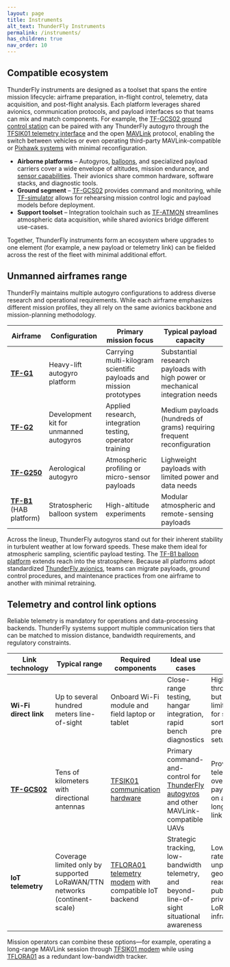 ```yaml
---
layout: page
title: Instruments
alt_text: ThunderFly Instruments
permalink: /instruments/
has_children: true
nav_order: 10
---
```


## Compatible ecosystem

ThunderFly instruments are designed as a toolset that spans the entire mission lifecycle: airframe preparation, in-flight control, telemetry, data acquisition, and post-flight analysis.  Each platform leverages shared avionics, communication protocols, and payload interfaces so that teams can mix and match components.  For example, the [TF-GCS02 ground control station](/instruments/TF-GCS02/) can be paired with any ThunderFly autogyro through the [TFSIK01 telemetry interface](/avionics/TFSIK01/) and the open [MAVLink](https://mavlink.io/en/) protocol, enabling the switch between vehicles or even operating third-party MAVLink-compatible or [Pixhawk systems](https://pixhawk.org/) with minimal reconfiguration.

- **Airborne platforms** – Autogyros, [balloons](/instruments/TF-B1/), and specialized payload carriers cover a wide envelope of altitudes, mission endurance, and [sensor capabilities](/avionics/sensors/).  Their avionics share common hardware, software stacks, and diagnostic tools.
- **Ground segment** – [TF-GCS02](/instruments/TF-GCS02/) provides command and monitoring, while [TF-simulator](/instruments/TF-simulator/) allows for rehearsing mission control logic and payload models before deployment.
- **Support toolset** – Integration toolchain such as [TF-ATMON](/instruments/TF-ATMON/) streamlines atmospheric data acquisition, while shared avionics bridge different use-cases.

Together, ThunderFly instruments form an ecosystem where upgrades to one element (for example, a new payload or telemetry link) can be fielded across the rest of the fleet with minimal additional effort.

## Unmanned airframes range

ThunderFly maintains multiple autogyro configurations to address diverse research and operational requirements.  While each airframe emphasizes different mission profiles, they all rely on the same avionics backbone and mission-planning methodology.

| Airframe | Configuration | Primary mission focus | Typical payload capacity |
| --- | --- | --- | --- |
| [**TF-G1**](https://github.com/ThunderFly-aerospace/TF-G1) | Heavy-lift autogyro platform | Carrying multi-kilogram scientific payloads and mission prototypes | Substantial research payloads with high power or mechanical integration needs |
| [**TF-G2**](/instruments/TF-G2/) | Development kit for unmanned autogyros | Applied research, integration testing, operator training | Medium payloads (hundreds of grams) requiring frequent reconfiguration |
| [**TF-G250**](/instruments/TF-G250/) | Aerological autogyro | Atmospheric profiling or micro-sensor payloads | Lighweight payloads with limited power and data needs |
| [**TF-B1**](/instruments/TF-B1/) (HAB platform) | Stratospheric balloon system | High-altitude experiments | Modular atmospheric and remote-sensing payloads |

Across the lineup, ThunderFly autogyros stand out for their inherent stability in turbulent weather at low forward speeds.  These make them ideal for atmospheric sampling, scientific payload testing. The [TF-B1 balloon platform](/instruments/TF-B1/) extends reach into the stratosphere. Because all platforms adopt standardized [ThunderFly avionics](/avionics/), teams can migrate payloads, ground control procedures, and maintenance practices from one airframe to another with minimal retraining.

## Telemetry and control link options

Reliable telemetry is mandatory for operations and data-processing backends.  ThunderFly systems support multiple communication tiers that can be matched to mission distance, bandwidth requirements, and regulatory constraints.

| Link technology | Typical range | Required components | Ideal use cases | Notes |
| --- | --- | --- | --- | --- |
| **Wi-Fi direct link** | Up to several hundred meters line-of-sight | Onboard Wi-Fi module and field laptop or tablet | Close-range testing, hangar integration, rapid bench diagnostics | Highest throughput but range limited; best for short sorties or pre-flight setup |
| [**TF-GCS02**](/instruments/TF-GCS02/) | Tens of kilometers with directional antennas | [TFSIK01 communication hardware](/avionics/TFSIK01/) | Primary command-and-control for [ThunderFly autogyros](#thunderfly-unmanned-autogyro-lineup) and other MAVLink-compatible UAVs | Provides telemetry, RC override, and payload data on a resilient long-range link |
| **IoT telemetry** | Coverage limited only by supported LoRaWAN/TTN networks (continent-scale) | [TFLORA01 telemetry modem](/avionics/TFLORA01/) with compatible IoT backend | Strategic tracking, low-bandwidth telemetry, and beyond-line-of-sight situational awareness | Lower data rate but unparalleled geographic reach via public or private LoRaWAN infrastructure |

Mission operators can combine these options—for example, operating a long-range MAVLink session through [TFSIK01 modem](/avionics/TFSIK01/) while using [TFLORA01](/avionics/TFLORA01/) as a redundant low-bandwidth tracker. 
